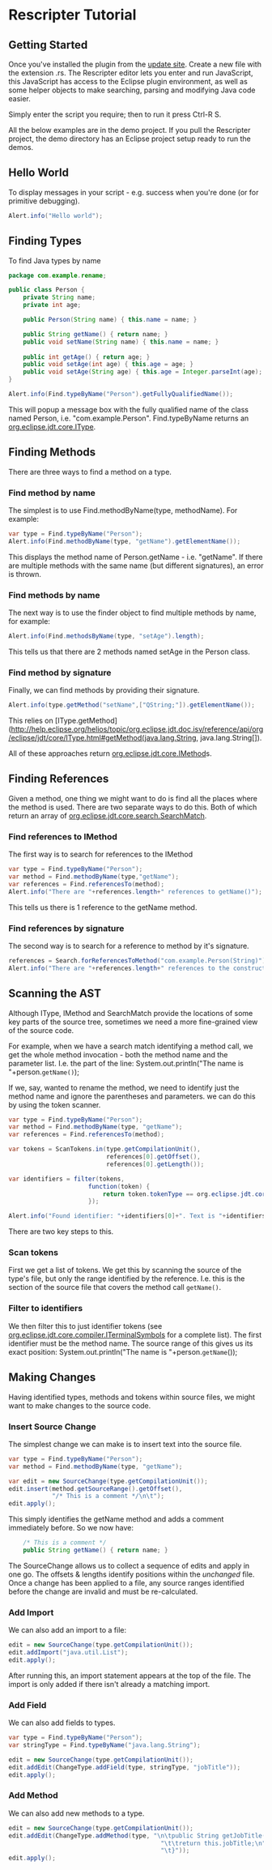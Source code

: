 # Rescripter Tutorial

## Getting Started

Once you've installed the plugin from the [update site](https://raw.github.com/activelylazy/Rescripter/master/update-site/).
Create a new file with the extension .rs. The Rescripter editor lets you enter and run JavaScript, this JavaScript has access to the Eclipse plugin environment, as well as some helper objects to make searching, parsing and modifying Java code easier. 

Simply enter the script you require; then to run it press Ctrl-R S.

All the below examples are in the demo project. If you pull the Rescripter project, the demo directory has an Eclipse project setup ready to run the demos.

## Hello World
To display messages in your script - e.g. success when you're done (or for primitive debugging).

```java
Alert.info("Hello world");
```

## Finding Types
To find Java types by name

```java
package com.example.rename;

public class Person {
    private String name;
    private int age;

    public Person(String name) { this.name = name; }

    public String getName() { return name; }
    public void setName(String name) { this.name = name; }
    
    public int getAge() { return age; }
    public void setAge(int age) { this.age = age; }
    public void setAge(String age) { this.age = Integer.parseInt(age); }
}
```

```java
Alert.info(Find.typeByName("Person").getFullyQualifiedName());
```
	
This will popup a message box with the fully qualified name of the class named Person, i.e. "com.example.Person". Find.typeByName returns an [org.eclipse.jdt.core.IType](http://help.eclipse.org/helios/topic/org.eclipse.jdt.doc.isv/reference/api/org/eclipse/jdt/core/IType.html).

## Finding Methods
There are three ways to find a method on a type.

### Find method by name
The simplest is to use Find.methodByName(type, methodName). For example:

```java
var type = Find.typeByName("Person");
Alert.info(Find.methodByName(type, "getName").getElementName());
```

This displays the method name of Person.getName - i.e. "getName". If there are multiple methods with the same name (but different signatures), an error is thrown.

### Find methods by name
The next way is to use the finder object to find multiple methods by name, for example:

```java
Alert.info(Find.methodsByName(type, "setAge").length);
```

This tells us that there are 2 methods named setAge in the Person class.

### Find method by signature
Finally, we can find methods by providing their signature. 

```java
Alert.info(type.getMethod("setName",["QString;"]).getElementName());
```

This relies on [IType.getMethod](http://help.eclipse.org/helios/topic/org.eclipse.jdt.doc.isv/reference/api/org/eclipse/jdt/core/IType.html#getMethod(java.lang.String, java.lang.String[]).

All of these approaches return [org.eclipse.jdt.core.IMethod](http://help.eclipse.org/helios/topic/org.eclipse.jdt.doc.isv/reference/api/org/eclipse/jdt/core/IMethod.html)s.

## Finding References
Given a method, one thing we might want to do is find all the places where the method is used. There are two separate ways to do this. Both of which return an array of [org.eclipse.jdt.core.search.SearchMatch](http://help.eclipse.org/helios/topic/org.eclipse.jdt.doc.isv/reference/api/org/eclipse/jdt/core/search/SearchMatch.html).

### Find references to IMethod
The first way is to search for references to the IMethod

```java
var type = Find.typeByName("Person");
var method = Find.methodByName(type,"getName");
var references = Find.referencesTo(method);
Alert.info("There are "+references.length+" references to getName()");
```

This tells us there is 1 reference to the getName method.

### Find references by signature
The second way is to search for a reference to method by it's signature.

```java
references = Search.forReferencesToMethod("com.example.Person(String)");
Alert.info("There are "+references.length+" references to the constructor"); 
```

## Scanning the AST
Although IType, IMethod and SearchMatch provide the locations of some key parts of the source tree, sometimes we need a more fine-grained view of the source code. 

For example, when we have a search match identifying a method call, we get the whole method invocation - both the method name and the parameter list. I.e. the part of the line:
    System.out.println("The name is "+person.```getName()```);

If we, say, wanted to rename the method, we need to identify just the method name and ignore the parentheses and parameters. we can do this by using the token scanner.

```java
var type = Find.typeByName("Person");
var method = Find.methodByName(type, "getName");
var references = Find.referencesTo(method);

var tokens = ScanTokens.in(type.getCompilationUnit(), 
                           references[0].getOffset(),
                           references[0].getLength());

var identifiers = filter(tokens, 
                      function(token) { 
                          return token.tokenType == org.eclipse.jdt.core.compiler.ITerminalSymbols.TokenNameIdentifier
                      });

Alert.info("Found identifier: "+identifiers[0]+". Text is "+identifiers[0].getSource());
```

There are two key steps to this.

### Scan tokens
First we get a list of tokens. We get this by scanning the source of the type's file, but only the range identified by the reference. I.e. this is the section of the source file that covers the method call ```getName()```.

### Filter to identifiers
We then filter this to just identifier tokens (see [org.eclipse.jdt.core.compiler.ITerminalSymbols](http://help.eclipse.org/helios/topic/org.eclipse.jdt.doc.isv/reference/api/org/eclipse/jdt/core/compiler/ITerminalSymbols.html) for a complete list). The first identifier must be the method name. The source range of this gives us its exact position:
    System.out.println("The name is "+person.```getName```());
 
## Making Changes
Having identified types, methods and tokens within source files, we might want to make changes to the source code. 

### Insert Source Change
The simplest change we can make is to insert text into the source file.

```java
var type = Find.typeByName("Person");
var method = Find.methodByName(type, "getName");

var edit = new SourceChange(type.getCompilationUnit());
edit.insert(method.getSourceRange().getOffset(),
            "/* This is a comment */\n\t"); 
edit.apply();
```

This simply identifies the getName method and adds a comment immediately before. So we now have:

```java
    /* This is a comment */
    public String getName() { return name; }
```

The SourceChange allows us to collect a sequence of edits and apply in one go. The offsets & lengths identify positions within the _unchanged_ file. Once a change has been applied to a file, any source ranges identified before the change are invalid and must be re-calculated.

### Add Import
We can also add an import to a file:

```java
edit = new SourceChange(type.getCompilationUnit());
edit.addImport("java.util.List");
edit.apply();
```

After running this, an import statement appears at the top of the file. The import is only added if there isn't already a matching import.

### Add Field
We can also add fields to types.

```java
var type = Find.typeByName("Person");
var stringType = Find.typeByName("java.lang.String");

edit = new SourceChange(type.getCompilationUnit());
edit.addEdit(ChangeType.addField(type, stringType, "jobTitle"));
edit.apply();
```

### Add Method
We can also add new methods to a type.

```java
edit = new SourceChange(type.getCompilationUnit());
edit.addEdit(ChangeType.addMethod(type, "\n\tpublic String getJobTitle() {\n"+
                                          "\t\treturn this.jobTitle;\n"+
                                          "\t}"));
edit.apply();
```

